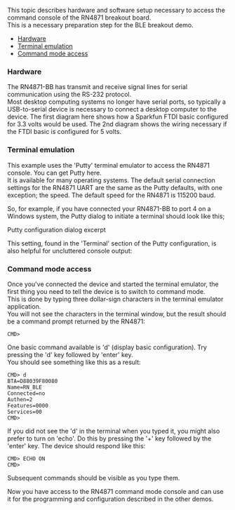 This topic describes hardware and software setup necessary to access the command console of the RN4871 breakout board.  
This is a necessary preparation step for the BLE breakout demo.

- [Hardware](#hardware)
- [Terminal emulation](#terminal-emulation)
- [Command mode access](#command-mode-access)

### Hardware

The RN4871-BB has transmit and receive signal lines for serial communication using the RS-232 protocol.  
Most desktop computing systems no longer have serial ports, so typically a USB-to-serial device is necessary 
to connect a desktop computer to the device.  The first diagram here shows how a Sparkfun FTDI basic 
configured for 3.3 volts would be used. The 2nd diagram shows the wiring necessary if the FTDI basic is 
configured for 5 volts.

### Terminal emulation

This example uses the 'Putty' terminal emulator to access the RN4871 console.  You can get Putty here.  
It is available for many operating systems.  The default serial connection settings for the RN4871 UART are 
the same as the Putty defaults, with one exception; the speed.  The default speed for the RN4871 is 115200 baud.

So, for example, if you have connected your RN4871-BB to port 4 on a Windows system, 
the Putty dialog to initiate a terminal should look like this; 


Putty configuration dialog excerpt

This setting, found in the 'Terminal' section of the Putty configuration, is also helpful for uncluttered console output:

### Command mode access

Once you've connected the device and started the terminal emulator, 
the first thing you need to tell the device is to switch to command mode.  
This is done by typing three dollar-sign characters in the terminal emulator application.  
You will not see the characters in the terminal window, but the result should be a command prompt returned by the RN4871:

    CMD>

One basic command available is 'd' (display basic configuration).  Try pressing the 'd' key followed by 'enter' key.  
You should see something like this as a result:

    CMD> d
    BTA=D88039F80080
    Name=RN_BLE
    Connected=no
    Authen=2
    Features=0000
    Services=00
    CMD>

If you did not see the 'd' in the terminal when you typed it, you might also prefer to turn on 'echo'.  Do this by pressing the '+' key followed by the 'enter' key.  The device should respond like this:

    CMD> ECHO ON
    CMD>

Subsequent commands should be visible as you type them.

Now you have access to the RN4871 command mode console and can use it for the programming and 
configuration described in the other demos.
